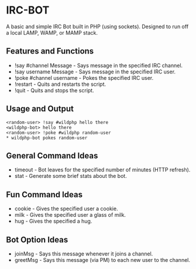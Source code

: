 IRC-BOT
=============
A basic and simple IRC Bot built in PHP (using sockets). 
Designed to run off a local LAMP, WAMP, or MAMP stack.

Features and Functions
-------
* !say #channel Message - Says message in the specified IRC channel.
* !say username Message - Says message in the specified IRC user.
* !poke #channel username - Pokes the specified IRC user.
* !restart - Quits and restarts the script.
* !quit - Quits and stops the script.

Usage and Output
-------
    <random-user> !say #wildphp hello there
    <wildphp-bot> hello there
    <random-user> !poke #wildphp random-user
    * wildphp-bot pokes random-user

General Command Ideas
-------
* timeout - Bot leaves for the specified number of minutes (HTTP refresh).
* stat - Generate some brief stats about the bot.

Fun Command Ideas
-------
* cookie - Gives the specified user a cookie.
* milk - Gives the specified user a glass of milk.
* hug -  Gives the specified a hug.

Bot Option Ideas
-------
* joinMsg - Says this message whenever it joins a channel.
* greetMsg - Says this message (via PM) to each new user to the channel.